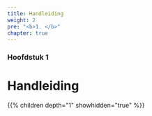 ```yaml
---
title: Handleiding
weight: 2
pre: "<b>1. </b>"
chapter: true
---
```


### Hoofdstuk 1

# Handleiding

{{% children depth="1" showhidden="true" %}}